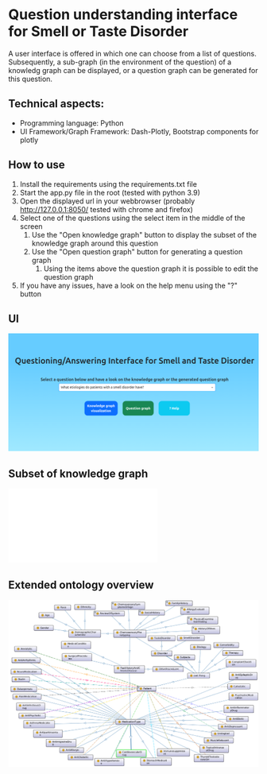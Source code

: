 # Question understanding interface for Smell or Taste Disorder

A user interface is offered in which one can choose from a list of questions. Subsequently, a sub-graph (in the environment of the question) of a knowledg graph can be displayed, or a question graph can be generated for this question.

## Technical aspects:
* Programming language: Python
* UI Framework/Graph Framework: Dash-Plotly, Bootstrap components for plotly


## How to use
1. Install the requirements using the requirements.txt file
2. Start the app.py file in the root (tested with python 3.9)
3. Open the displayed url in your webbrowser (probably http://127.0.0.1:8050/ tested with chrome and firefox)
4. Select one of the questions using the select item in the middle of the screen
   1. Use the "Open knowledge graph" button to display the subset of the knowledge graph around this question
   2. Use the "Open question graph" button for generating a question graph
      1. Using the items above the question graph it is possible to edit the question graph
5. If you have any issues, have a look on the help menu using the "?" button

## UI
![](/screenshots/UI.png)

## Subset of knowledge graph
![](/screenshots/subset-kg.pdf)

## Extended ontology overview
![](/screenshots/Extended-ontology-overview.png)
